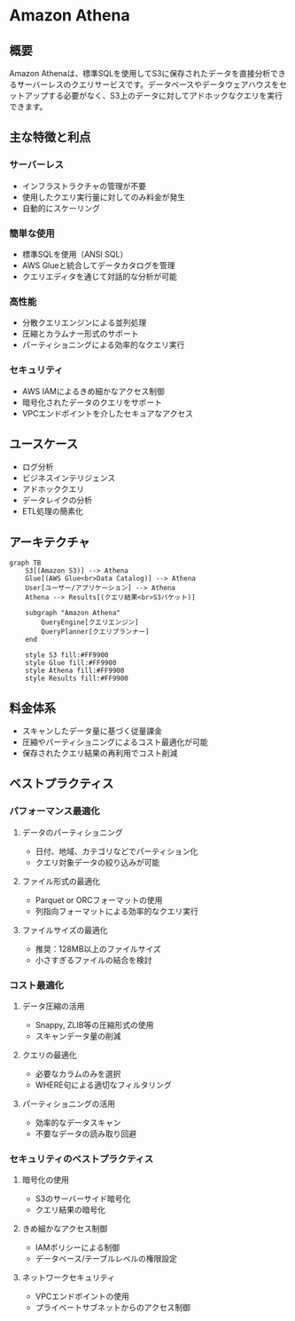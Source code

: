 # Amazon Athena

## 概要
Amazon Athenaは、標準SQLを使用してS3に保存されたデータを直接分析できるサーバーレスのクエリサービスです。データベースやデータウェアハウスをセットアップする必要がなく、S3上のデータに対してアドホックなクエリを実行できます。

## 主な特徴と利点

### サーバーレス
- インフラストラクチャの管理が不要
- 使用したクエリ実行量に対してのみ料金が発生
- 自動的にスケーリング

### 簡単な使用
- 標準SQLを使用（ANSI SQL）
- AWS Glueと統合してデータカタログを管理
- クエリエディタを通じて対話的な分析が可能

### 高性能
- 分散クエリエンジンによる並列処理
- 圧縮とカラムナー形式のサポート
- パーティショニングによる効率的なクエリ実行

### セキュリティ
- AWS IAMによるきめ細かなアクセス制御
- 暗号化されたデータのクエリをサポート
- VPCエンドポイントを介したセキュアなアクセス

## ユースケース
- ログ分析
- ビジネスインテリジェンス
- アドホッククエリ
- データレイクの分析
- ETL処理の簡素化

## アーキテクチャ

```mermaid
graph TB
    S3[(Amazon S3)] --> Athena
    Glue[(AWS Glue<br>Data Catalog)] --> Athena
    User[ユーザー/アプリケーション] --> Athena
    Athena --> Results[(クエリ結果<br>S3バケット)]
    
    subgraph "Amazon Athena"
        QueryEngine[クエリエンジン]
        QueryPlanner[クエリプランナー]
    end
    
    style S3 fill:#FF9900
    style Glue fill:#FF9900
    style Athena fill:#FF9900
    style Results fill:#FF9900
```

## 料金体系
- スキャンしたデータ量に基づく従量課金
- 圧縮やパーティショニングによるコスト最適化が可能
- 保存されたクエリ結果の再利用でコスト削減

## ベストプラクティス

### パフォーマンス最適化
1. データのパーティショニング
   - 日付、地域、カテゴリなどでパーティション化
   - クエリ対象データの絞り込みが可能

2. ファイル形式の最適化
   - Parquet or ORCフォーマットの使用
   - 列指向フォーマットによる効率的なクエリ実行

3. ファイルサイズの最適化
   - 推奨：128MB以上のファイルサイズ
   - 小さすぎるファイルの結合を検討

### コスト最適化
1. データ圧縮の活用
   - Snappy, ZLIB等の圧縮形式の使用
   - スキャンデータ量の削減

2. クエリの最適化
   - 必要なカラムのみを選択
   - WHERE句による適切なフィルタリング

3. パーティショニングの活用
   - 効率的なデータスキャン
   - 不要なデータの読み取り回避

### セキュリティのベストプラクティス
1. 暗号化の使用
   - S3のサーバーサイド暗号化
   - クエリ結果の暗号化

2. きめ細かなアクセス制御
   - IAMポリシーによる制御
   - データベース/テーブルレベルの権限設定

3. ネットワークセキュリティ
   - VPCエンドポイントの使用
   - プライベートサブネットからのアクセス制御
